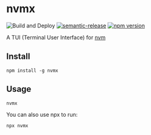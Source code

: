 # nvmx

![Build and Deploy](https://github.com/rajasegar/nvmx/workflows/Build%20and%20Deploy/badge.svg)
[![semantic-release](https://img.shields.io/badge/%20%20%F0%9F%93%A6%F0%9F%9A%80-semantic--release-e10079.svg)](https://github.com/semantic-release/semantic-release)
[![npm version](http://img.shields.io/npm/v/@rajasegar/nvmx.svg?style=flat)](https://npmjs.org/package/@rajasegar/nvmx "View this project on npm")


A TUI (Terminal User Interface) for [nvm](https://github.com/nvm-sh/nvm)


## Install
```
npm install -g nvmx
```

## Usage
```
nvmx
```

You can also use npx to run:
```
npx nvmx
```
